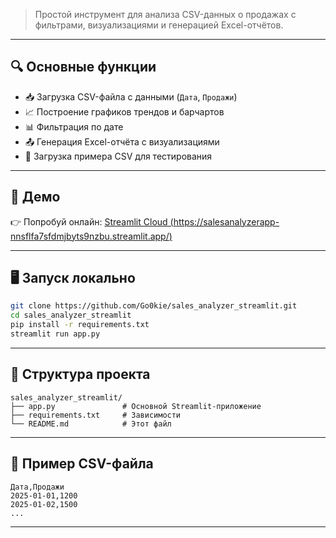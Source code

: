 > Простой инструмент для анализа CSV-данных о продажах с фильтрами, визуализациями и генерацией Excel-отчётов.

---

## 🔍 Основные функции

- 📥 Загрузка CSV-файла с данными (`Дата`, `Продажи`)
- 📈 Построение графиков трендов и барчартов
- 📊 Фильтрация по дате
- 📤 Генерация Excel-отчёта с визуализациями
- 💾 Загрузка примера CSV для тестирования

---

## 🚀 Демо

👉 Попробуй онлайн: [Streamlit Cloud (https://salesanalyzerapp-nnsflfa7sfdmjbyts9nzbu.streamlit.app/)](https://salesanalyzerapp-nnsflfa7sfdmjbyts9nzbu.streamlit.app/)

---

## 🖥️ Запуск локально

```bash
git clone https://github.com/Go0kie/sales_analyzer_streamlit.git
cd sales_analyzer_streamlit
pip install -r requirements.txt
streamlit run app.py
```

---

## 📁 Структура проекта

```
sales_analyzer_streamlit/
├── app.py               # Основной Streamlit-приложение
├── requirements.txt     # Зависимости
└── README.md            # Этот файл
```

---

## 📌 Пример CSV-файла

```csv
Дата,Продажи
2025-01-01,1200
2025-01-02,1500
...
```

---